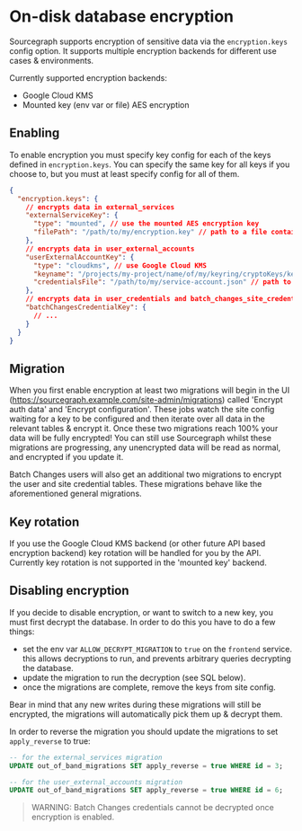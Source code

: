 # On-disk database encryption

Sourcegraph supports encryption of sensitive data via the `encryption.keys` config option. It supports multiple encryption backends for different use cases & environments.

Currently supported encryption backends:
* Google Cloud KMS
* Mounted key (env var or file) AES encryption

## Enabling
To enable encryption you must specify key config for each of the keys defined in `encryption.keys`. You can specify the same key for all keys if you choose to, but you must at least specify config for all of them.

```json
{
  "encryption.keys": {
    // encrypts data in external_services
    "externalServiceKey": {
      "type": "mounted", // use the mounted AES encryption key
      "filePath": "/path/to/my/encryption.key" // path to a file containing your secret key
    },
    // encrypts data in user_external_accounts
    "userExternalAccountKey": {
      "type": "cloudkms", // use Google Cloud KMS
      "keyname": "/projects/my-project/name/of/my/keyring/cryptoKeys/key", // the resource name of your encryption key
      "credentialsFile": "/path/to/my/service-account.json" // path to a service account key file with the encrypter/decrypter & key viewer roles
    },
    // encrypts data in user_credentials and batch_changes_site_credentials
    "batchChangesCredentialKey": {
      // ...
    }
  }
}
```


## Migration
When you first enable encryption at least two migrations will begin in the UI (https://sourcegraph.example.com/site-admin/migrations) called 'Encrypt auth data' and 'Encrypt configuration'. These jobs watch the site config waiting for a key to be configured and then iterate over all data in the relevant tables & encrypt it. Once these two migrations reach 100% your data will be fully encrypted! You can still use Sourcegraph whilst these migrations are progressing, any unencrypted data will be read as normal, and encrypted if you update it.

Batch Changes users will also get an additional two migrations to encrypt the user and site credential tables. These migrations behave like the aforementioned general migrations.

## Key rotation
If you use the Google Cloud KMS backend (or other future API based encryption backend) key rotation will be handled for you by the API. Currently key rotation is not supported in the 'mounted key' backend.

## Disabling encryption
If you decide to disable encryption, or want to switch to a new key, you must first decrypt the database. In order to do this you have to do a few things:
* set the env var `ALLOW_DECRYPT_MIGRATION` to `true` on the `frontend` service. this allows decryptions to run, and prevents arbitrary queries decrypting the database.
* update the migration to run the decryption (see SQL below).
* once the migrations are complete, remove the keys from site config.

Bear in mind that any new writes during these migrations will still be encrypted, the migrations will automatically pick them up & decrypt them.

In order to reverse the migration you should update the migrations to set `apply_reverse` to true:

```sql
-- for the external_services migration
UPDATE out_of_band_migrations SET apply_reverse = true WHERE id = 3;

-- for the user_external_accounts migration
UPDATE out_of_band_migrations SET apply_reverse = true WHERE id = 6;
```

>WARNING: Batch Changes credentials cannot be decrypted once encryption is enabled.
